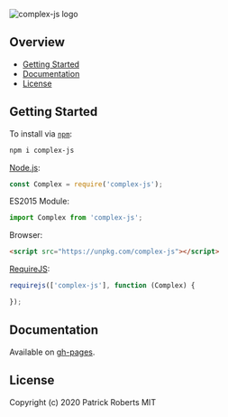 ![complex-js logo](https://raw.githubusercontent.com/patrickroberts/complex-js/assets/logo.png)

## Overview

* [Getting Started](#getting-started)
* [Documentation](#documentation)
* [License](#license)

## Getting Started

To install via [`npm`](https://www.npmjs.com/package/complex-js):

```sh
npm i complex-js
```

[Node.js](https://nodejs.org):

```js
const Complex = require('complex-js');
```

ES2015 Module:

```js
import Complex from 'complex-js';
```

Browser:

```html
<script src="https://unpkg.com/complex-js"></script>
```

[RequireJS](https://requirejs.org/docs/whyamd.html):

```js
requirejs(['complex-js'], function (Complex) {

});
```

## Documentation

Available on [gh-pages](http://patrickroberts.github.io/complex-js/).

## License

Copyright (c) 2020 Patrick Roberts
MIT
